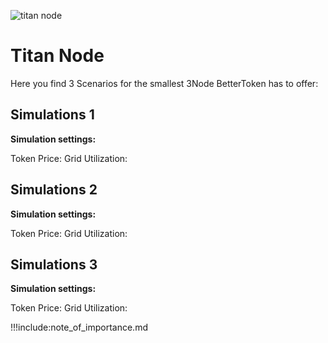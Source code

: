 ![titan node](titannode.png)

# Titan Node
Here you find 3 Scenarios for the smallest 3Node BetterToken has to offer:

## Simulations 1

**Simulation settings:**

Token Price:
Grid Utilization:

## Simulations 2

**Simulation settings:**

Token Price:
Grid Utilization:


## Simulations 3

**Simulation settings:**

Token Price:
Grid Utilization:

!!!include:note_of_importance.md